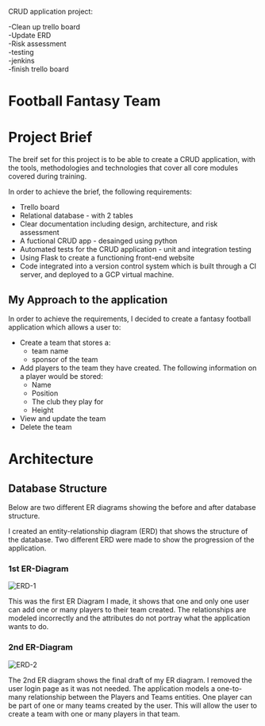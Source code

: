 CRUD application project:<br>

-Clean up trello board<br>
-Update ERD<br>
-Risk assessment<br>
-testing<br>
-jenkins<br>
-finish trello board<br> 

# Football Fantasy Team 

# Project Brief 
The breif set for this project is to be able to create a CRUD application, with the tools, methodologies and technologies that cover all core modules covered during training.

In order to achieve the brief, the following requirements:<br>
* Trello board
* Relational database - with 2 tables
* Clear documentation including design, architecture, and risk assessment
* A fuctional CRUD app - desainged using python
* Automated tests for the CRUD application - unit and integration testing
* Using Flask to create a functioning front-end website
* Code integrated into a version control system which is built through a CI server, and deployed to a GCP virtual machine. 

## My Approach to the application

In order to achieve the requirements, I decided to create a fantasy football application which allows a user to:
* Create a team that stores a:
    * team name
    * sponsor of the team
* Add players to the team they have created. The following information on a player would be stored:
    * Name
    * Position
    * The club they play for
    * Height
* View and update the team
* Delete the team

# Architecture

## Database Structure 

Below are two different ER diagrams showing the before and after database structure. 

I created an entity-relationship diagram (ERD) that shows the structure of the database. Two different ERD were made to show the progression of the application.

### 1st ER-Diagram  

![ERD-1](https://imgur.com/BB6uGEw.jpeg)<br>

This was the first ER Diagram I made, it shows that one and only one user can add one or many players to their team created. The relationships are modeled incorrectly and the attributes do not portray what the application wants to do.

### 2nd ER-Diagram 

![ERD-2](https://imgur.com/yijwL3Z.jpeg)<br>

The 2nd ER diagram shows the final draft of my ER diagram. I removed the user login page as it was not needed. The application models a one-to-many relationship between the Players and Teams entities. One player can be part of one or many teams created by the user. This will allow the user to create a team with one or many players in that team.











